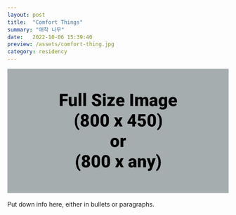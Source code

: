 ```yaml
---
layout: post
title:  "Comfort Things"
summary: "애착 나무"
date:   2022-10-06 15:39:40
preview: /assets/comfort-thing.jpg
category: residency
---
```


![Picture 1](/assets/fullsize.png)

Put down info here, either in bullets or paragraphs.